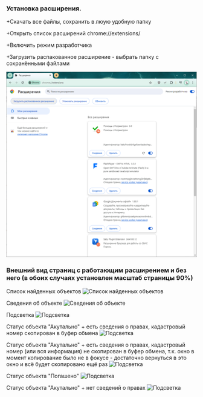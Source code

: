 ### Установка расширения.

+Скачать все файлы, сохранить в люую удобную папку

+Открыть список расширений chrome://extensions/

+Включить режим разработчика

+Загрузить распакованное расширение - выбрать папку с сохранёнными файлами

![Установка расширения](https://github.com/0-6-1-7/rosreestr/blob/master/Chrome%20extension%20v.3.0/screenshots/0.png)


### Внешний вид страниц с работающим расширением и без него (в обоих случаях установлен масштаб страницы 90%)

Список найденных объектов
![Список найденных объектов](/screenshots/1.png)

Сведения об объекте
![Сведения об объекте](/screenshots/2.png)

Подсветка
![Подсветка](/screenshots/3.png)

Статус объекта "Акутально" + есть сведения о правах, кадастровый номер скопирован в буфер обмена
![Подсветка](/screenshots/3-0.png)

Статус объекта "Акутально" + есть сведения о правах, кадастровый номер (или вся информация) не скопирован в буфер обмена, т.к. окно в момент копирование было не в фокусе - достаточно вернуться в это окно и всё будет скопировано ещё раз
![Подсветка](/screenshots/3-1.png)

Статус объекта "Погашено" 
![Подсветка](/screenshots/3-1.png)

Статус объекта "Акутально" + нет сведений о правах
![Подсветка](/screenshots/3-2.png)

